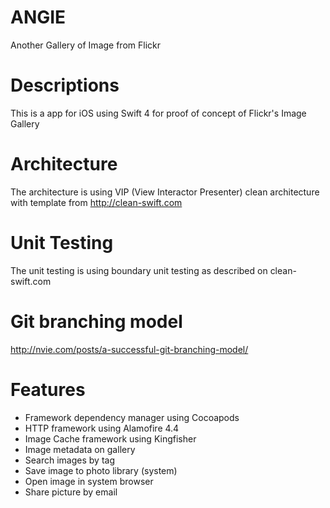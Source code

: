 # ANGIE
Another Gallery of Image from Flickr

# Descriptions
This is a app for iOS using Swift 4 for proof of concept of Flickr's Image Gallery

# Architecture
The architecture is using VIP (View Interactor Presenter) clean architecture with template from 
http://clean-swift.com

# Unit Testing
The unit testing is using boundary unit testing as described on clean-swift.com

# Git branching model
http://nvie.com/posts/a-successful-git-branching-model/

# Features
* Framework dependency manager using Cocoapods
* HTTP framework using Alamofire 4.4
* Image Cache framework using Kingfisher
* Image metadata on gallery
* Search images by tag
* Save image to photo library (system)
* Open image in system browser
* Share picture by email